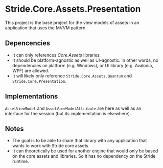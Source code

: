 # Stride.Core.Assets.Presentation

This project is the base project for the view models of assets in an application that uses the MVVM pattern.

## Depencencies

* It can only references *Core.Assets* libraries.
* It should be platform-agnostic as well as UI-agnostic.
  In other words, no dependencies on platform (e.g. Windows), or UI library (e.g. Avalonia, WPF) are allowed.
* It will likely only reference `Stride.Core.Assets.Quantum` and `Stride.Core.Presentation`.

## Implementations

`AssetViewModel` and `AssetViewModelAttribute` are here as well as an interface for the session (but its implementation is elsewhere).

## Notes

* The goal is to be able to share that library with any application that wants to work with Stride core assets.
* It can theoretically be used for another engine that would only be based on the core assets and libraries.
  So it has no dependency on the Stride runtime.
